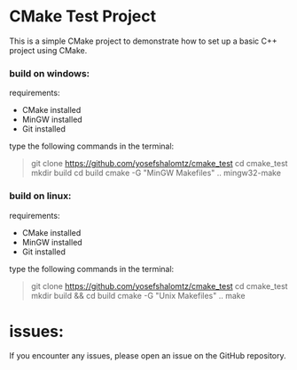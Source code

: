# CMake Test Project
This is a simple CMake project to demonstrate how to set up a basic C++ project using CMake.

### build on windows:
requirements:
- CMake installed
- MinGW installed
- Git installed

type the following commands in the terminal:
> git clone https://github.com/yosefshalomtz/cmake_test
> cd cmake_test
> mkdir build
> cd build
> cmake -G "MinGW Makefiles" ..
> mingw32-make

### build on linux:
requirements:
- CMake installed
- MinGW installed
- Git installed

type the following commands in the terminal:
> git clone https://github.com/yosefshalomtz/cmake_test
> cd cmake_test
> mkdir build && cd build
> cmake -G "Unix Makefiles" ..
> make

# issues:
If you encounter any issues, please open an issue on the GitHub repository.